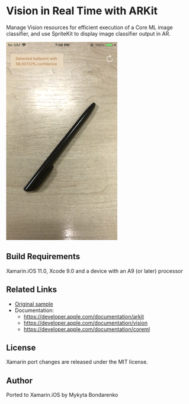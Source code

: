 Vision in Real Time with ARKit
============

Manage Vision resources for efficient execution of a Core ML image classifier, and use SpriteKit to display image classifier output in AR.

![Detected Object](https://github.com/xamarin/ios-samples/blob/master/ios12/ARKitVision/Screenshots/scnreenshot-1.png)

Build Requirements
-------

Xamarin.iOS 11.0, Xcode 9.0 and a device with an A9 (or later) processor

Related Links
-------

- [Original sample](https://developer.apple.com/documentation/arkit/using_vision_in_real_time_with_arkit?language=objc)
- Documentation:
    - https://developer.apple.com/documentation/arkit
    - https://developer.apple.com/documentation/vision
    - https://developer.apple.com/documentation/coreml

License
-------

Xamarin port changes are released under the MIT license.

Author
------

Ported to Xamarin.iOS by Mykyta Bondarenko

